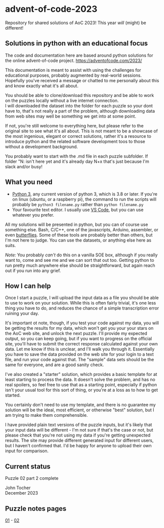 # advent-of-code-2023

Repository for shared solutions of AoC 2023! This year *will* (might) be different!

## Solutions in python with an educational focus

The code and documentation here are based around python solutions for the online advent-of-code project.
https://adventofcode.com/2023/

This documentation is meant to assist with using the challenges for educational purposes, probably augmented by real-world sessions.
Hopefully you've received a message or chatted to me personally about this and know exactly what it's all about.

You should be able to clone/download this repository and be able to work on the puzzles locally without a live internet connection.  
I will downloaded the dataset into the folder for each puzzle so your dont have to, that's not really a part of the problem, although downloading data from web sites may well be something we get into at some point.

If not, you're still welcome to everything here, but please refer to the original site to see what it's all about.
This is not meant to be a showcase of the most ingenious, elegant or correct solutions, rather it's a resource to introduce python and the related software development toos to those without a development background.

You probably want to start with the .md file in each puzzle subfolder.  If folder "N: isn't here yet and it's already day N+x that's just because I'm slack and/or busy!

## What you need

- [Python 3](https://www.python.org/downloads/), any current version of python 3, which is 3.8 or later.  If you're on linux (ubuntu, or a raspberry pi), the command to run the scripts will probably be ```python3 filename.py``` rather than ```python filename.py```  
- Your favourite text editor.  I usually use [VS Code](https://code.visualstudio.com/download), but you can use whatever you prefer.

All my solutions will be presented in python, but you can of course use something else.  Bash, C/C++, one of the javascripts, Arduino, assembler, or even [butterflies](https://xkcd.com/378/).  Some of these tools are probably better than others, but I'm not here to judge.  You can use the datasets, or anything else here as suits.

*Note:* You probably *can't* do this on a vanilla SOE box, although if you really want to, come and see me and we can sort that out too.  Getting python to run pretty much anywhere else should be straightforward, but again reach out if you run into any grief.

## How I can help

Once I start a puzzle, I will upload the input data as a file you should be able to use to work on your solution. While this is often fairly trivial, it's one less thing you have to do, and reduces the chance of a simple transcription error ruining your day.

It's important ot note, though, if you test your code against my data, you will be getting the results for my data, which won't get you your your stars on the AoC web site, and unlock the next puzzle.  I'll provide my expected output, so you can keep going, but if you want to progress on the official site, you'll have to submit the correct response calculated against your own data.  Let me know if this is unclear, and I'll walk you through it.  Essentially you have to save the data provided on the web site for your login to a text file, and run your code against that.  The "sample" data sets should be the same for everyone, and are a good sanity check.

I've also created a "starter" solution, which provides a basic template for at least starting to process the data.  It doesn't solve the problem, and has no real spoilers, so feel free to use that as a starting point, especially if python isn't your usual tool for this sort of thing, or you're at a loss as to how to get started.

You certainly don't need to use my template, and there is no guarantee my solution will be the ideal, most efficient, or otherwise "best" solution, but I am trying to make them comprehensible.

I have provided plain text versions of the puzzle inputs, but it's likely that your input data will be different - I'm not sure if that's the case or not, but please check that you're not using my data if you're getting unexpected results.  The site may provide different generated input for different users, but I haven't confirmed that.  I'd be happy for anyone to upload their own input for comparison.

## Current status

Puzzle 02 part 2 complete

John Tocher  
December 2023

## Puzzle notes pages

[01](Puzzle_01/puzzle_01_notes.md) - [02](Puzzle_02/puzzle_02_notes.md)
